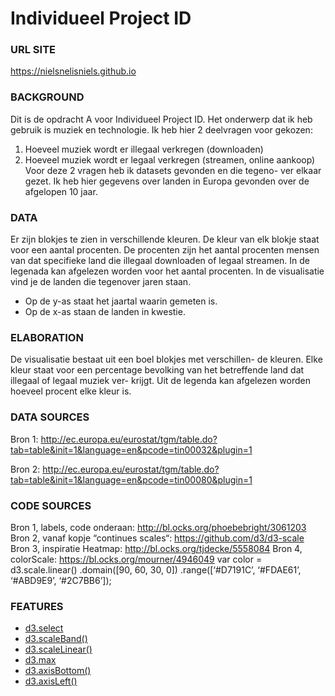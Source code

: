 # Individueel Project ID

### URL SITE
https://nielsnelisniels.github.io



### BACKGROUND
Dit is de opdracht A voor Individueel Project ID. Het onderwerp dat ik heb gebruik is muziek en technologie. Ik heb hier 2 deelvragen voor gekozen:
1. Hoeveel muziek wordt er illegaal verkregen (downloaden)
2. Hoeveel muziek wordt er legaal verkregen (streamen, online aankoop)
Voor deze 2 vragen heb ik datasets gevonden en die tegeno- ver elkaar gezet. Ik heb hier gegevens over landen in Europa gevonden over de afgelopen 10 jaar. 

### DATA
Er zijn blokjes te zien in verschillende kleuren. De kleur van elk blokje staat voor een aantal procenten. De procenten zijn het aantal procenten mensen van dat specifieke land die illegaal downloaden of legaal streamen. In de legenada kan afgelezen worden voor het aantal procenten. In de visualisatie vind je de landen die tegenover jaren staan. 

* Op de y-as staat het jaartal waarin gemeten is.
* Op de x-as staan de landen in kwestie.


### ELABORATION

De visualisatie bestaat uit een boel blokjes met verschillen- de kleuren. Elke kleur staat voor een percentage bevolking van het betreffende land dat illegaal of legaal muziek ver- krijgt.
Uit de legenda kan afgelezen worden hoeveel procent elke kleur is.

### DATA SOURCES
Bron 1: http://ec.europa.eu/eurostat/tgm/table.do?tab=table&init=1&language=en&pcode=tin00032&plugin=1

Bron 2: http://ec.europa.eu/eurostat/tgm/table.do?tab=table&init=1&language=en&pcode=tin00080&plugin=1

### CODE SOURCES
Bron 1, labels, code onderaan: http://bl.ocks.org/phoebebright/3061203
Bron 2, vanaf kopje “continues scales“: https://github.com/d3/d3-scale
Bron 3, inspiratie Heatmap: http://bl.ocks.org/tjdecke/5558084
Bron 4, colorScale:
https://bl.ocks.org/mourner/4946049 var color = d3.scale.linear()
.domain([90, 60, 30, 0])
.range([‘#D7191C’, ‘#FDAE61’, ‘#ABD9E9’, ‘#2C7BB6’]);


### FEATURES
* [d3.select](https://github.com/d3/d3-selection#select)
* [d3.scaleBand()](https://github.com/d3/d3-scale#scaleBand)
* [d3.scaleLinear()](https://github.com/d3/d3-scale#scaleLinear)
* [d3.max](https://github.com/d3/d3-array#max)
* [d3.axisBottom()](https://github.com/d3/d3-axis#axisBottom)
* [d3.axisLeft()](https://github.com/d3/d3-axis#axisLeft)

